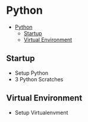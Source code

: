 # Python

- [Python](#python)
  - [Startup](#startup)
  - [Virtual Environment](#virtual-environment)

## Startup

- Setup Python
- 3 Python Scratches

## Virtual Environment

- Setup Virtualenvment
